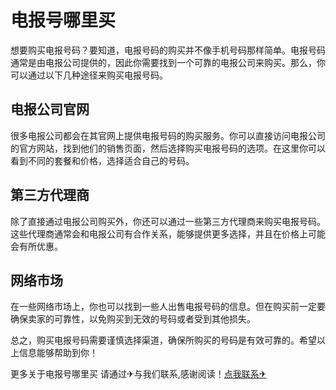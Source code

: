 # 电报号哪里买

想要购买电报号码？要知道，电报号码的购买并不像手机号码那样简单。电报号码通常是由电报公司提供的，因此你需要找到一个可靠的电报公司来购买。那么，你可以通过以下几种途径来购买电报号码。

## 电报公司官网

很多电报公司都会在其官网上提供电报号码的购买服务。你可以直接访问电报公司的官方网站，找到他们的销售页面，然后选择购买电报号码的选项。在这里你可以看到不同的套餐和价格，选择适合自己的号码。

## 第三方代理商

除了直接通过电报公司购买外，你还可以通过一些第三方代理商来购买电报号码。这些代理商通常会和电报公司有合作关系，能够提供更多选择，并且在价格上可能会有所优惠。

## 网络市场

在一些网络市场上，你也可以找到一些人出售电报号码的信息。但在购买前一定要确保卖家的可靠性，以免购买到无效的号码或者受到其他损失。

总之，购买电报号码需要谨慎选择渠道，确保所购买的号码是有效可靠的。希望以上信息能够帮助到你！

更多关于电报号哪里买 请通过✈与我们联系,感谢阅读！[点我联系✈](https://ac.k02.cc)